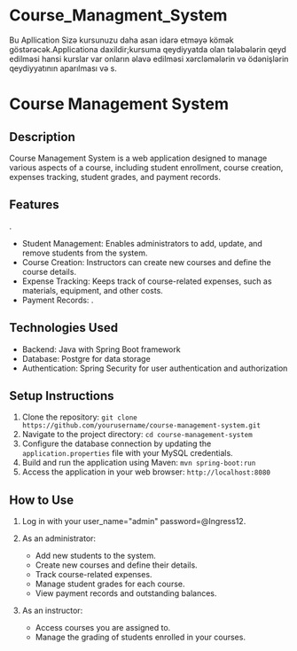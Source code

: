 # Course_Managment_System
Bu Apllication Sizə kursunuzu daha asan idarə etməyə kömək göstərəcək.Applicationa daxildir;kursuma qeydiyyatda olan tələbələrin qeyd edilməsi hansi kurslar var onların əlavə edilməsi xərcləmələrin və ödənişlərin qeydiyyatının aparılması və s.
# Course Management System

## Description

Course Management System is a web application designed to manage various aspects of a course, including student enrollment, course creation, expenses tracking, student grades, and payment records.

## Features
.
- Student Management: Enables administrators to add, update, and remove students from the system.
- Course Creation: Instructors can create new courses and define the course details.
- Expense Tracking: Keeps track of course-related expenses, such as materials, equipment, and other costs.
- Payment Records: .

## Technologies Used

- Backend: Java with Spring Boot framework
- Database: Postgre for data storage
- Authentication: Spring Security for user authentication and authorization

## Setup Instructions

1. Clone the repository: `git clone https://github.com/yourusername/course-management-system.git`
2. Navigate to the project directory: `cd course-management-system`
3. Configure the database connection by updating the `application.properties` file with your MySQL credentials.
4. Build and run the application using Maven: `mvn spring-boot:run`
5. Access the application in your web browser: `http://localhost:8080`

## How to Use

1. Log in with your user_name="admin"  password=@Ingress12.
2. As an administrator:
   - Add new students to the system.
   - Create new courses and define their details.
   - Track course-related expenses.
   - Manage student grades for each course.
   - View payment records and outstanding balances.
   
3. As an instructor:
   - Access courses you are assigned to.
   - Manage the grading of students enrolled in your courses.


